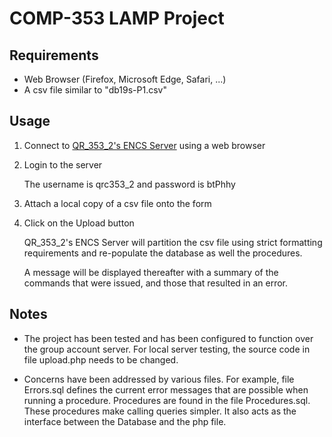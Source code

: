 # COMP-353 LAMP Project

## Requirements

- Web Browser (Firefox, Microsoft Edge, Safari, ...)
- A csv file similar to "db19s-P1.csv"

## Usage

1. Connect to [QR_353_2's ENCS Server](https://qrc353.encs.concordia.ca/upload.php) using a web browser

2. Login to the server

   The username is qrc353_2 and password is btPhhy

3. Attach a local copy of a csv file onto the form

4. Click on the Upload button

    QR_353_2's ENCS Server will partition the csv file using strict formatting requirements and re-populate the database as well the procedures. 

    A message will be displayed thereafter with a summary of the commands that were issued, and those that resulted in an error.

## Notes

- The project has been tested and has been configured to function over the group account server. For local server testing, the source code in file upload.php needs to be changed.

- Concerns have been addressed by various files. For example, file Errors.sql defines the current error messages that are possible when running a procedure. Procedures are found in the file Procedures.sql. These procedures make calling queries simpler. It also acts as the interface between the Database and the php file. 

